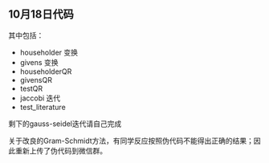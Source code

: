 ## 10月18日代码
其中包括：
+ householder 变换
+ givens 变换
+ householderQR
+ givensQR
+ testQR
+ jaccobi 迭代
+ test_literature

剩下的gauss-seidel迭代请自己完成

关于改良的Gram-Schmidt方法，有同学反应按照伪代码不能得出正确的结果；因此重新上传了伪代码到微信群。

